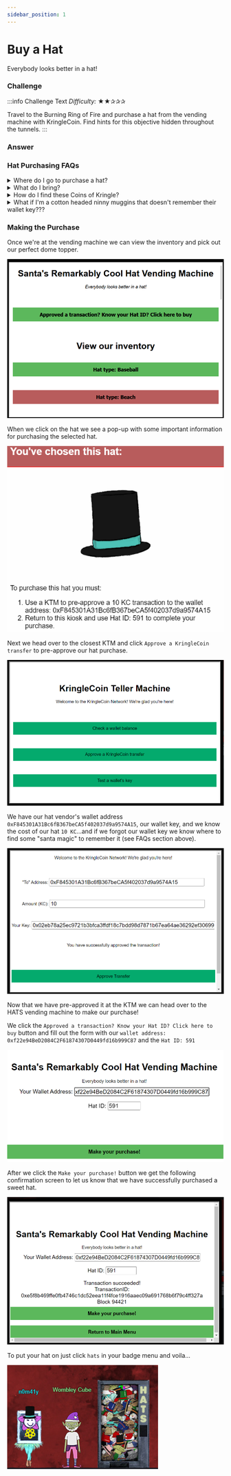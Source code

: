 ```yaml
---
sidebar_position: 1
---
```

# Buy a Hat

Everybody looks better in a hat!

### Challenge
:::info Challenge Text
*Difficulty:* ★★✰✰✰

Travel to the Burning Ring of Fire and purchase a hat from the vending machine with KringleCoin. Find hints for this objective hidden throughout the tunnels.
:::

### Answer

### Hat Purchasing FAQs

<details>
<summary>Where do I go to purchase a hat?</summary>

To buy a hat we head over to the ```HATS``` vending machine and speak with ```Wombley Cube``` at the entrance to the ```BURNING RING OF FIRE```

![Vending machine of HATS](./assets/img/br1-1.png)

</details>

<details>
<summary>What do I bring?</summary>

Cold hard...Kringle Coin. And your wallet key, don't forget that.

</details>

<details>
<summary>How do I find these Coins of Kringle?</summary>

Go on a treasure hunt!!!  You can check out our [super secret guide](/docs/hhc2022/secrets) on where to find some hidden chests that are rumored to have an abundance of kringle coins.
</details>

<details>
<summary>What if I'm a cotton headed ninny muggins that doesn't remember their wallet key???</summary>

We got you fam. You can use some santa magic to retrieve your key if you use the super secret santa magic terminal in a super secret location. 

on the left side of the main hall walk all the way back and then turn right to go behind the building and into the secret room with the lol floor and space turtle dude.
![to get to the santa magic portal go here](./assets/img/santa_magic1.png)

Once you are in the super secret LOL room you can click on the santa magic terminal to regain your lost wallet key!
![secret room with santa magic terminal](./assets/img/santa_magic2.png)
</details>


### Making the Purchase

Once we're at the vending machine we can view the inventory and pick out our perfect dome topper.

![Vending machine of HATS](./assets/img/br1-2.png)

When we click on the hat we see a pop-up with some important information for purchasing the selected hat.

![Vending machine of HATS](./assets/img/br1-3.png)

Next we head over to the closest KTM and click ```Approve a KringleCoin transfer``` to pre-approve our hat purchase. 

![Vending machine of HATS](./assets/img/br1-4.png)


We have our hat vendor's wallet address ```0xF845301A31Bc6fB367beCA5f402037d9a9574A15```, our wallet key, and we know the cost of our hat ```10 KC```...and if we forgot our wallet key we know where to find some "santa magic" to remember it (see FAQs section above).

![Vending machine of HATS](./assets/img/br1-5.png)

Now that we have pre-approved it at the KTM we can head over to the HATS vending machine to make our purchase!

We click the ```Approved a transaction? Know your Hat ID? Click here to buy``` button and fill out the form with our ```wallet address: 0xf22e94BeD2084C2F61874307D0449fd16b999C87``` and the ```Hat ID: 591```

![Vending machine of HATS](./assets/img/br1-6.png)

After we click the ```Make your purchase!``` button we get the following confirmation screen to let us know that we have successfully purchased a sweet hat.

![Vending machine of HATS](./assets/img/br1-7.png)

To put your hat on just click ```hats``` in your badge menu and voila...

![Vending machine of HATS](./assets/img/br1-8.png)

